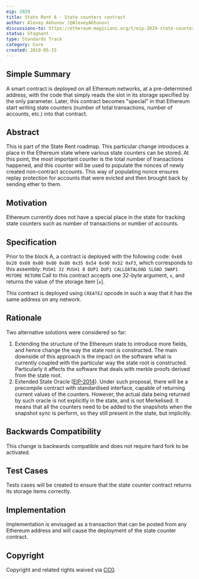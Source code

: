 ```yaml
---
eip: 2029
title: State Rent A - State counters contract
author: Alexey Akhunov (@AlexeyAkhunov)
discussions-to: https://ethereum-magicians.org/t/eip-2029-state-counters-contract-change-a-from-state-rent-v3-proposal/3279
status: Stagnant
type: Standards Track
category: Core
created: 2019-05-15
---
```


## Simple Summary
A smart contract is deployed on all Ethereum networks, at a pre-determined address, with the code that simply reads the slot in its storage specified by the
only parameter. Later, this contract becomes "special" in that Ethereum start writing state counters (number of total transactions, number of accounts,
etc.) into that contract.

## Abstract
This is part of the State Rent roadmap. This particular change introduces a place in the Ethereum state where various state counters can be stored. At this
point, the most important counter is the total number of transactions happened, and this counter will be used to populate the nonces of newly created
non-contract accounts. This way of populating nonce ensures replay protection for accounts that were evicted and then brought back by sending ether to them.

## Motivation
Ethereum currently does not have a special place in the state for tracking state counters such as number of transactions or number of accounts.

## Specification
Prior to the block A, a contract is deployed with the following code:
`0x60 0x20 0x60 0x00 0x80 0x80 0x35 0x54 0x90 0x52 0xF3`, which corresponds to this assembly:
`PUSH1 32 PUSH1 0 DUP1 DUP1 CALLDATALOAD SLOAD SWAP1 MSTORE RETURN`
Call to this contract accepts one 32-byte argument, `x`, and returns the value of the storage item [`x`].

This contract is deployed using `CREATE2` opcode in such a way that it has the same address on any network.

## Rationale
Two alternative solutions were considered so far:
1. Extending the structure of the Ethereum state to introduce more fields, and hence change the way the state root is constructed. The main downside of this
approach is the impact on the software what is currently coupled with the particular way the state root is constructed. Particularly it affects the software
that deals with merkle proofs derived from the state root.
2. Extended State Oracle ([EIP-2014](./eip-2014.md)). Under such proposal, there will be a precompile contract with standardised interface, capable of returning
current values of the counters. However, the actual data being returned by such oracle is not explicitly in the state, and is not Merkelised. It means that all the counters need to be added to the snapshots when the snapshot sync is perform, so they still present in the state, but implicitly.

## Backwards Compatibility
This change is backwards compatible and does not require hard fork to be activated.

## Test Cases
Tests cases will be created to ensure that the state counter contract returns its storage items correctly.

## Implementation
Implementation is envisaged as a transaction that can be posted from any Ethereum address and will cause the deployment of the state counter contract.

## Copyright
Copyright and related rights waived via [CC0](../LICENCE).
